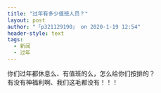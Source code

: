 ```yaml
---
title: "过年有多少值班人员？"
layout: post
author: "「p321129190」 on 2020-1-19 12:54"
header-style: text
tags:
  - 新闻
  - 过年
---
```


<head></head>
<body>
  你们过年都休息么、有值班的么，怎么给你们按排的？
 <br> 有没有神福利啊、我们这毛都没有！！！
 <br>
</body>


